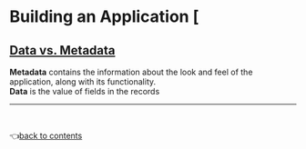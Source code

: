 # Building an Application [

## [Data vs. Metadata](https://www.salesforceben.com/what-is-salesforce-metadata/#:~:text=How%20Does%20Metadata%20Differ%20From,data%20that%20describes%20other%20Data.)
__Metadata__ contains the information about the look and feel of the application, along with its functionality.    
__Data__ is the value of fields in the records

---

<br>

👈[back to contents](https://github.com/Klosmi/salesforce/blob/main/README.md#building-an-application)

